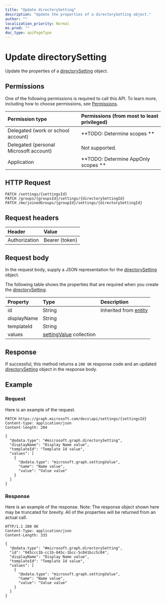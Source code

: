 ```yaml
---
title: "Update directorySetting"
description: "Update the properties of a directorySetting object."
author: ""
localization_priority: Normal
ms.prod: ""
doc_type: apiPageType
---
```


# Update directorySetting

Update the properties of a [directorySetting](../resources/directorysetting.md) object.

## Permissions
One of the following permissions is required to call this API. To learn more, including how to choose permissions, see [Permissions](/concepts/permissions-reference.md).

|Permission type|Permissions (from most to least privileged)|
|:---|:---|
|Delegated (work or school account)|**TODO: Determine scopes **|
|Delegated (personal Microsoft account)|Not supported.|
|Application|**TODO: Determine AppOnly scopes **|

## HTTP Request
<!-- {
  "blockType": "ignored"
}
-->
``` http
PATCH /settings/{settingsId}
PATCH /groups/{groupsId}/settings/{directorySettingId}
PATCH /me/joinedGroups/{groupId}/settings/{directorySettingId}
```

## Request headers
|Header|Value|
|:---|:---|
|Authorization|Bearer {token}|

## Request body
In the request body, supply a JSON representation for the [directorySetting](../resources/directorySetting.md) object.

The following table shows the properties that are required when you create the [directorySetting](../resources/directorysetting.md).

|Property|Type|Description|
|:---|:---|:---|
|id|String| Inherited from [entity](../resources/entity.md)|
|displayName|String||
|templateId|String||
|values|[settingValue](../resources/settingValue.md) collection||



## Response
If successful, this method returns a `200 OK` response code and an updated [directorySetting](../resources/directorysetting.md) object in the response body.

## Example

### Request
Here is an example of the request.
<!-- {
  "blockType": "request",
  "name": "update_directorysetting"
}
-->
``` http
PATCH https://graph.microsoft.com/docs\api/settings/{settingsId}
Content-type: application/json
Content-length: 284

{
  "@odata.type": "#microsoft.graph.directorySetting",
  "displayName": "Display Name value",
  "templateId": "Template Id value",
  "values": [
    {
      "@odata.type": "microsoft.graph.settingValue",
      "name": "Name value",
      "value": "Value value"
    }
  ]
}
```

### Response
Here is an example of the response. Note: The response object shown here may be truncated for brevity. All of the properties will be returned from an actual call.
<!-- {
  "blockType": "response",
  "truncated": true
}
-->
``` http
HTTP/1.1 200 OK
Content-Type: application/json
Content-Length: 333

{
  "@odata.type": "#microsoft.graph.directorySetting",
  "id": "045ccc1b-cc1b-045c-1bcc-5c041bcc5c04",
  "displayName": "Display Name value",
  "templateId": "Template Id value",
  "values": [
    {
      "@odata.type": "microsoft.graph.settingValue",
      "name": "Name value",
      "value": "Value value"
    }
  ]
}
```

